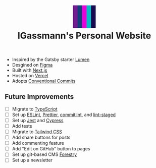 <h1 align="center">
  <img alt="Igor Gassmann" title="Igor Gassmann" src="https://github.com/IGassmann/personal-website/blob/main/public/images/favicons/favicon-72.png" height="72" width="72">
  <br>
  IGassmann's Personal Website
</h1>
<br>

- Inspired by the Gatsby starter [Lumen](https://github.com/alxshelepenok/gatsby-starter-lumen)
- Desgined on [Figma](https://www.figma.com/file/dBF5UcvvdzhuzEd4ZYTgux/Mockups?node-id=65%3A0)
- Built with [Next.js](http://nextjs.org/)
- Hosted on [Vercel](https://vercel.com/)
- Adopts [Conventional Commits](https://www.conventionalcommits.org/)

## Future Improvements

- [ ] Migrate to [TypeScript](https://www.typescriptlang.org/)
- [ ] Set up [ESLint](https://eslint.org/), [Prettier](https://prettier.io/), [commitlint](https://commitlint.js.org/#/), and [lint-staged](https://github.com/okonet/lint-staged)
- [ ] Set up [Jest](https://jestjs.io/) and [Cypress](https://www.cypress.io/)
- [ ] Add tests
- [ ] Migrate to [Tailwind CSS](https://tailwindcss.com/)
- [ ] Add share buttons for posts
- [ ] Add commenting feature
- [ ] Add "Edit on GitHub" button to pages
- [ ] Set up git-based CMS [Forestry](https://forestry.io/)
- [ ] Set up a newsletter
